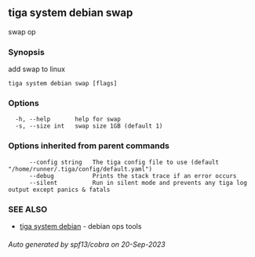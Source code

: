 ## tiga system debian swap

swap op

### Synopsis

add swap to linux

```
tiga system debian swap [flags]
```

### Options

```
  -h, --help       help for swap
  -s, --size int   swap size 1GB (default 1)
```

### Options inherited from parent commands

```
      --config string   The tiga config file to use (default "/home/runner/.tiga/config/default.yaml")
      --debug           Prints the stack trace if an error occurs
      --silent          Run in silent mode and prevents any tiga log output except panics & fatals
```

### SEE ALSO

* [tiga system debian](tiga_system_debian.md)	 - debian ops tools

###### Auto generated by spf13/cobra on 20-Sep-2023
